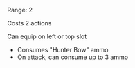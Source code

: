Range: 2

Costs 2 actions

Can equip on left or top slot

- Consumes "Hunter Bow" ammo
- On attack, can consume up to 3 ammo